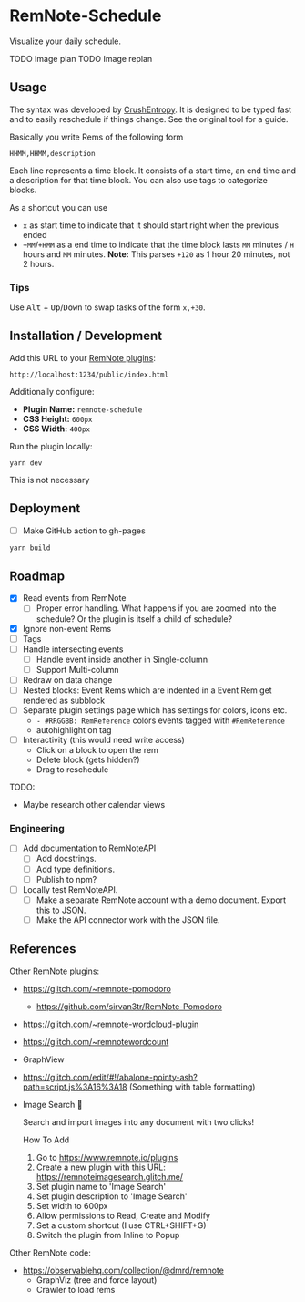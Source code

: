 # RemNote-Schedule

Visualize your daily schedule.

TODO Image plan
TODO Image replan

## Usage

The syntax was developed by [CrushEntropy](https://crushentropy.com/). It is designed to be typed fast and to easily reschedule if things change. See the original tool for a guide.

Basically you write Rems of the following form

```
HHMM,HHMM,description
```

Each line represents a time block. It consists of a start time, an end time and a description for that time block.
You can also use tags to categorize blocks.

As a shortcut you can use

- `x` as start time to indicate that it should start right when the previous ended
- `+MM`/`+HMM` as a end time to indicate that the time block lasts `MM` minutes / `H` hours and `MM` minutes. **Note:** This parses `+120` as 1 hour 20 minutes, not 2 hours.

### Tips

Use <kbd>Alt</kbd> + <kbd>Up</kbd>/<kbd>Down</kbd> to swap tasks of the form `x,+30`.

## Installation / Development

Add this URL to your [RemNote plugins](https://www.remnote.io/plugins):

```
http://localhost:1234/public/index.html
```

Additionally configure:

- **Plugin Name:** `remnote-schedule`
- **CSS Height:** `600px`
- **CSS Width:** `400px`

Run the plugin locally:

```
yarn dev
```

This is not necessary

## Deployment

- [ ] Make GitHub action to gh-pages

```sh
yarn build
```

## Roadmap

- [x] Read events from RemNote
  - [ ] Proper error handling. What happens if you are zoomed into the schedule? Or the plugin is itself a child of schedule?
- [x] Ignore non-event Rems
- [ ] Tags
- [ ] Handle intersecting events
  - [ ] Handle event inside another in Single-column
  - [ ] Support Multi-column
- [ ] Redraw on data change
- [ ] Nested blocks: Event Rems which are indented in a Event Rem get rendered as subblock
- [ ] Separate plugin settings page which has settings for colors, icons etc.
  - `- #RRGGBB: RemReference` colors events tagged with `#RemReference`
  - autohighlight on tag
- [ ] Interactivity (this would need write access)
  - Click on a block to open the rem
  - Delete block (gets hidden?)
  - Drag to reschedule

TODO:

- Maybe research other calendar views

### Engineering

- [ ] Add documentation to RemNoteAPI
  - [ ] Add docstrings.
  - [ ] Add type definitions.
  - [ ] Publish to npm?
- [ ] Locally test RemNoteAPI.
  - [ ] Make a separate RemNote account with a demo document. Export this to JSON.
  - [ ] Make the API connector work with the JSON file.

## References

Other RemNote plugins:

- https://glitch.com/~remnote-pomodoro
  - https://github.com/sirvan3tr/RemNote-Pomodoro
- https://glitch.com/~remnote-wordcloud-plugin
- https://glitch.com/~remnotewordcount
- GraphView
- https://glitch.com/edit/#!/abalone-pointy-ash?path=script.js%3A16%3A18 (Something with table formatting)
- Image Search :mag_right:

  Search and import images into any document with two clicks!

  How To Add

  1. Go to https://www.remnote.io/plugins
  2. Create a new plugin with this URL: https://remnoteimagesearch.glitch.me/
  3. Set plugin name to 'Image Search'
  4. Set plugin description to 'Image Search'
  5. Set width to 600px
  6. Allow permissions to Read, Create and Modify
  7. Set a custom shortcut (I use CTRL+SHIFT+G)
  8. Switch the plugin from Inline to Popup

Other RemNote code:

- https://observablehq.com/collection/@dmrd/remnote
  - GraphViz (tree and force layout)
  - Crawler to load rems
